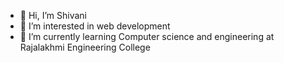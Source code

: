 - 👋 Hi, I’m Shivani
- 👀 I’m interested in web development
- 🌱 I’m currently learning Computer science and engineering at Rajalakhmi Engineering College


<!---
Shivani-rm/Shivani-rm is a ✨ special ✨ repository because its `README.md` (this file) appears on your GitHub profile.
You can click the Preview link to take a look at your changes.
--->
